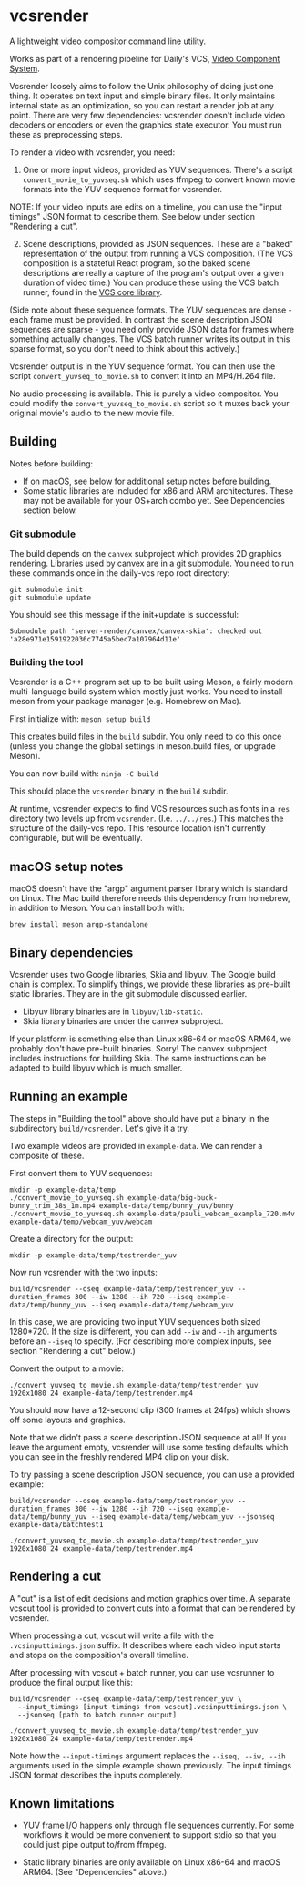 # vcsrender

A lightweight video compositor command line utility.

Works as part of a rendering pipeline for Daily's VCS, [Video Component System](https://github.com/daily-co/daily-vcs).

Vcsrender loosely aims to follow the Unix philosophy of doing just one thing. It operates on text input and simple binary files. It only maintains internal state as an optimization, so you can restart a render job at any point. There are very few dependencies: vcsrender doesn't include video decoders or encoders or even the graphics state executor. You must run these as preprocessing steps.

To render a video with vcsrender, you need:

1. One or more input videos, provided as YUV sequences. There's a script `convert_movie_to_yuvseq.sh` which uses ffmpeg to convert known movie formats into the YUV sequence format for vcsrender.

NOTE: If your video inputs are edits on a timeline, you can use the "input timings" JSON format to describe them. See below under section "Rendering a cut".

2. Scene descriptions, provided as JSON sequences. These are a "baked" representation of the output from running a VCS composition. (The VCS composition is a stateful React program, so the baked scene descriptions are really a capture of the program's output over a given duration of video time.) You can produce these using the VCS batch runner, found in the [VCS core library](https://github.com/daily-co/daily-vcs).

(Side note about these sequence formats. The YUV sequences are dense - each frame must be provided. In contrast the scene description JSON sequences are sparse - you need only provide JSON data for frames where something actually changes. The VCS batch runner writes its output in this sparse format, so you don't need to think about this actively.)

Vcsrender output is in the YUV sequence format. You can then use the script `convert_yuvseq_to_movie.sh` to convert it into an MP4/H.264 file.

No audio processing is available. This is purely a video compositor. You could modify the `convert_yuvseq_to_movie.sh` script so it muxes back your original movie's audio to the new movie file.

## Building

Notes before building:

- If on macOS, see below for additional setup notes before building.
- Some static libraries are included for x86 and ARM architectures. These may not be available for your OS+arch combo yet. See Dependencies section below.

### Git submodule

The build depends on the `canvex` subproject which provides 2D graphics rendering. Libraries used by canvex are in a git submodule. You need to run these commands once in the daily-vcs repo root directory:

```
git submodule init
git submodule update
```

You should see this message if the init+update is successful:

```
Submodule path 'server-render/canvex/canvex-skia': checked out 'a28e971e1591922036c7745a5bec7a107964d11e'
```

### Building the tool

Vcsrender is a C++ program set up to be built using Meson, a fairly modern multi-language build system which mostly just works. You need to install meson from your package manager (e.g. Homebrew on Mac).

First initialize with:
`meson setup build`

This creates build files in the `build` subdir. You only need to do this once (unless you change the global settings in meson.build files, or upgrade Meson).

You can now build with:
`ninja -C build`

This should place the `vcsrender` binary in the `build` subdir.

At runtime, vcsrender expects to find VCS resources such as fonts in a `res` directory two levels up from `vcsrender`. (I.e. `../../res`.) This matches the structure of the daily-vcs repo. This resource location isn't currently configurable, but will be eventually.

## macOS setup notes

macOS doesn't have the "argp" argument parser library which is standard on Linux. The Mac build therefore needs this dependency from homebrew, in addition to Meson. You can install both with:

`brew install meson argp-standalone`

## Binary dependencies

Vcsrender uses two Google libraries, Skia and libyuv. The Google build chain is complex. To simplify things, we provide these libraries as pre-built static libraries. They are in the git submodule discussed earlier.

- Libyuv library binaries are in `libyuv/lib-static`.
- Skia library binaries are under the canvex subproject.

If your platform is something else than Linux x86-64 or macOS ARM64, we probably don't have pre-built binaries. Sorry! The canvex subproject includes instructions for building Skia. The same instructions can be adapted to build libyuv which is much smaller.

## Running an example

The steps in "Building the tool" above should have put a binary in the subdirectory `build/vcsrender`. Let's give it a try.

Two example videos are provided in `example-data`. We can render a composite of these.

First convert them to YUV sequences:

```
mkdir -p example-data/temp
./convert_movie_to_yuvseq.sh example-data/big-buck-bunny_trim_38s_1m.mp4 example-data/temp/bunny_yuv/bunny
./convert_movie_to_yuvseq.sh example-data/pauli_webcam_example_720.m4v   example-data/temp/webcam_yuv/webcam
```

Create a directory for the output:

```
mkdir -p example-data/temp/testrender_yuv
```

Now run vcsrender with the two inputs:

```
build/vcsrender --oseq example-data/temp/testrender_yuv --duration_frames 300 --iw 1280 --ih 720 --iseq example-data/temp/bunny_yuv --iseq example-data/temp/webcam_yuv
```

In this case, we are providing two input YUV sequences both sized 1280\*720. If the size is different, you can add `--iw` and `--ih` arguments before an `--iseq` to specify. (For describing more complex inputs, see section "Rendering a cut" below.)

Convert the output to a movie:

```
./convert_yuvseq_to_movie.sh example-data/temp/testrender_yuv 1920x1080 24 example-data/temp/testrender.mp4
```

You should now have a 12-second clip (300 frames at 24fps) which shows off some layouts and graphics.

Note that we didn't pass a scene description JSON sequence at all! If you leave the argument empty, vcsrender will use some testing defaults which you can see in the freshly rendered MP4 clip on your disk.

To try passing a scene description JSON sequence, you can use a provided example:

```
build/vcsrender --oseq example-data/temp/testrender_yuv --duration_frames 300 --iw 1280 --ih 720 --iseq example-data/temp/bunny_yuv --iseq example-data/temp/webcam_yuv --jsonseq example-data/batchtest1

./convert_yuvseq_to_movie.sh example-data/temp/testrender_yuv 1920x1080 24 example-data/temp/testrender.mp4
```

## Rendering a cut

A "cut" is a list of edit decisions and motion graphics over time. A separate vcscut tool is provided to convert cuts into a format that can be rendered by vcsrender.

When processing a cut, vcscut will write a file with the `.vcsinputtimings.json` suffix. It describes where each video input starts and stops on the composition's overall timeline.

After processing with vcscut + batch runner, you can use vcsrunner to produce the final output like this:

```
build/vcsrender --oseq example-data/temp/testrender_yuv \
  --input_timings [input timings from vcscut].vcsinputtimings.json \
  --jsonseq [path to batch runner output]

./convert_yuvseq_to_movie.sh example-data/temp/testrender_yuv 1920x1080 24 example-data/temp/testrender.mp4
```

Note how the `--input-timings` argument replaces the `--iseq, --iw, --ih` arguments used in the simple example shown previously. The input timings JSON format describes the inputs completely.

## Known limitations

- YUV frame I/O happens only through file sequences currently. For some workflows it would be more convenient to support stdio so that you could just pipe output to/from ffmpeg.

- Static library binaries are only available on Linux x86-64 and macOS ARM64. (See "Dependencies" above.)
